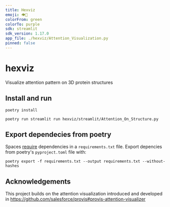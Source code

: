 ```yaml
---
title: Hexviz
emoji: 👁️🧬
colorFrom: green
colorTo: purple
sdk: streamlit
sdk_version: 1.17.0
app_file: ./hexviz/Attention_Visualization.py
pinned: false
---
```

# hexviz
Visualize attention pattern on 3D protein structures

## Install and run

```shell
poetry install

poetry run streamlit run hexviz/streamlit/Attention_On_Structure.py
```

## Export dependecies from poetry
Spaces [require](https://huggingface.co/docs/hub/spaces-dependencies#adding-your-own-dependencies) dependencies in a `requirements.txt` file. Export depencies from poetry's `pyproject.toml` file with:
```shell
poetry export -f requirements.txt --output requirements.txt --without-hashes
```

## Acknowledgements
This project builds on the attention visualization introduced and developed in 
https://github.com/salesforce/provis#provis-attention-visualizer
